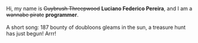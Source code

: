 Hi, my name is ~~Guybrush Threepwood~~ **Luciano Federico Pereira**, and I am a ~~wannabe pirate~~ **programmer**.<br><br>A short song: 187 bounty of doubloons gleams in the sun, a treasure hunt has just begun! Arrr!

